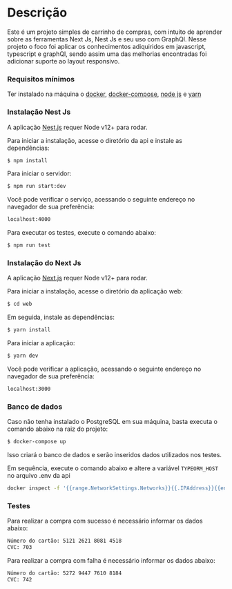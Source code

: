 # **Descrição**

 Este é um projeto simples de carrinho de compras,  com intuito de aprender sobre as ferramentas Next Js, Nest Js e seu uso com GraphQl. 
 Nesse projeto o foco foi aplicar os conhecimentos adiquiridos em javascript, typescript e graphQl, sendo assim uma das melhorias encontradas foi adicionar suporte ao layout responsivo.

### Requisitos mínimos

Ter instalado na máquina o [docker](https://www.docker.com/), [docker-compose](https://docs.docker.com/compose/install/), [node js](https://nodejs.org/en/download/package-manager/) e [yarn](https://classic.yarnpkg.com/en/docs/install/#debian-stable)

### Instalação Nest Js

A aplicação [Nest.js](https://nestjs.com/) requer Node v12+ para rodar.

Para iniciar a instalação, acesse o diretório da api e instale as dependências:

```sh
$ npm install
```

Para iniciar o servidor:

```sh
$ npm run start:dev
```

Você pode verificar o serviço, acessando o seguinte endereço no navegador de sua preferência:

```sh
localhost:4000
```

Para executar os testes, execute o comando abaixo:
```sh
$ npm run test
```

### Instalação do Next Js

A aplicação [Next.js](https://nextjs.org/) requer Node v12+ para rodar.

Para iniciar a instalação, acesse o diretório da aplicação web:

```sh
$ cd web
```

Em seguida, instale as dependências:

```sh
$ yarn install
```

Para iniciar a aplicação:

```sh
$ yarn dev
```

Você pode verificar a aplicação, acessando o seguinte endereço no navegador de sua preferência:

```sh
localhost:3000
```

### Banco de dados
Caso não tenha instalado o PostgreSQL em sua máquina, basta executa o comando abaixo na raiz do projeto:

```sh
$ docker-compose up
```

Isso criará o banco de dados e serão inseridos dados utilizados nos testes. 

Em sequência, execute o comando abaixo e  altere a variável `TYPEORM_HOST` no arquivo .env da api

```sh
docker inspect -f '{{range.NetworkSettings.Networks}}{{.IPAddress}}{{end}}' db_shopping_cart
```

### Testes

Para realizar a compra com sucesso é necessário informar os dados abaixo:

```sh
Número do cartão: 5121 2621 8081 4518
CVC: 703
```

Para realizar a compra com falha é necessário informar os dados abaixo:

```sh
Número do cartão: 5272 9447 7610 8184
CVC: 742
```

